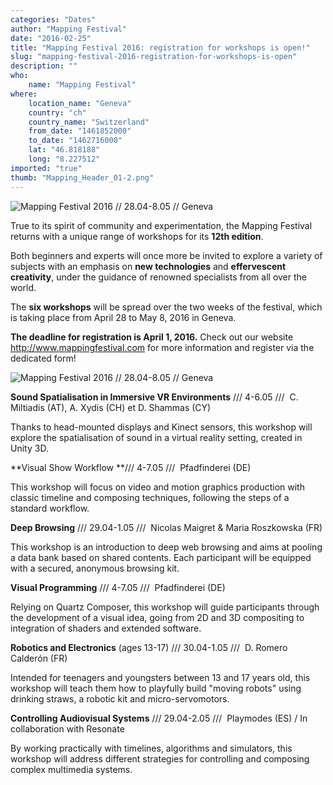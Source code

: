 ```yaml
---
categories: "Dates"
author: "Mapping Festival"
date: "2016-02-25"
title: "Mapping Festival 2016: registration for workshops is open!"
slug: "mapping-festival-2016-registration-for-workshops-is-open"
description: ""
who: 
    name: "Mapping Festival"
where: 
    location_name: "Geneva"
    country: "ch"
    country_name: "Switzerland"
    from_date: "1461852000"
    to_date: "1462716000"
    lat: "46.818188"
    long: "8.227512"
imported: "true"
thumb: "Mapping_Header_01-2.png"
---
```



![Mapping Festival 2016 // 28.04-8.05 // Geneva](Mapping_Header_01-2.png) 

True to its spirit of community and experimentation, the Mapping Festival returns with a unique range of workshops for its **12th edition**. 

Both beginners and experts will once more be invited to explore a variety of subjects with an emphasis on **new technologies** and **effervescent creativity**, under the guidance of renowned specialists from all over the world.

The **six workshops** will be spread over the two weeks of the festival, which is taking place from April 28 to May 8, 2016 in Geneva. 

**The deadline for registration is April 1, 2016.** Check out our website  <http://www.mappingfestival.com> for more information and register via the dedicated form!

![Mapping Festival 2016 // 28.04-8.05 // Geneva](Mapping_NeoLogo_Vignette_023.jpg) 


**Sound Spatialisation in Immersive VR Environments** /// 4-6.05 /// 
C. Miltiadis (AT), A. Xydis (CH) et D. Shammas (CY)

Thanks to head-mounted displays and Kinect sensors, this workshop will explore the spatialisation of sound in a virtual reality setting, created in Unity 3D.

**Visual Show Workflow **/// 4-7.05 /// 
Pfadfinderei (DE)

This workshop will focus on video and motion graphics production with classic timeline and composing techniques, following the steps of a standard workflow.

**Deep Browsing** /// 29.04-1.05 /// 
Nicolas Maigret & Maria Roszkowska (FR)

This workshop is an introduction to deep web browsing and aims at pooling a data bank based on shared contents. Each participant will be equipped with a secured, anonymous browsing kit.

**Visual Programming** /// 4-7.05 ///
 Pfadfinderei (DE)

Relying on Quartz Composer, this workshop will guide participants through the development of a visual idea, going from 2D and 3D compositing to integration of shaders and extended software.

**Robotics and Electronics** (ages 13-17) /// 30.04-1.05 /// 
D. Romero Calderón (FR)

Intended for teenagers and youngsters between 13 and 17 years old, this workshop will teach them how to playfully build "moving robots" using drinking straws, a robotic kit and micro-servomotors.

**Controlling Audiovisual Systems** /// 29.04-2.05 ///
 Playmodes (ES) / In collaboration with Resonate

By working practically with timelines, algorithms and simulators, this workshop will address different strategies for controlling and composing complex multimedia systems.   
